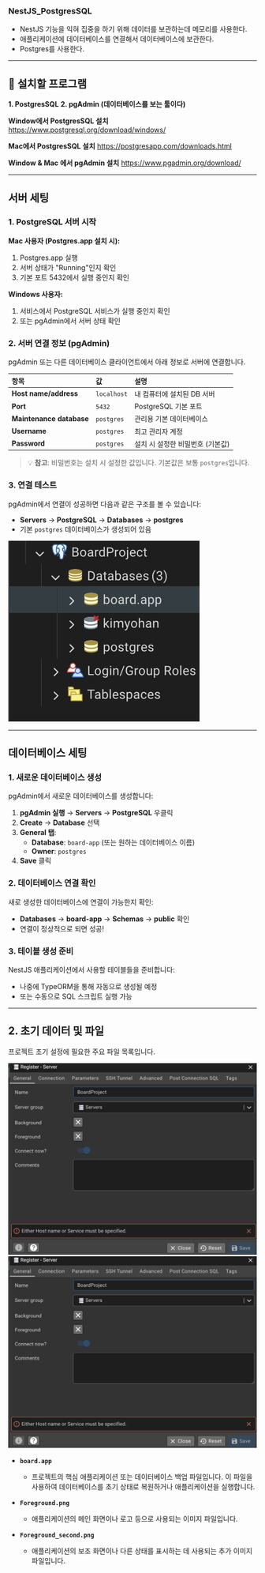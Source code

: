 ### NestJS_PostgresSQL

- NestJS 기능을 익혀 집중을 하기 위해 데이터를 보관하는데 메모리를 사용한다.
- 애플리케이션에 데이터베이스를 연결해서 데이터베이스에 보관한다.
- Postgres를 사용한다.

---

## 🤔 설치할 프로그램

**1. PostgresSQL**
**2. pgAdmin (데이터베이스를 보는 툴이다)**

**Window에서 PostgresSQL 설치**
https://www.postgresql.org/download/windows/

**Mac에서 PostgresSQL 설치**
https://postgresapp.com/downloads.html

**Window & Mac 에서 pgAdmin 설치**
https://www.pgadmin.org/download/

---

## 서버 세팅

### 1. PostgreSQL 서버 시작

**Mac 사용자 (Postgres.app 설치 시):**

1. Postgres.app 실행
2. 서버 상태가 "Running"인지 확인
3. 기본 포트 5432에서 실행 중인지 확인

**Windows 사용자:**

1. 서비스에서 PostgreSQL 서비스가 실행 중인지 확인
2. 또는 pgAdmin에서 서버 상태 확인

### 2. 서버 연결 정보 (pgAdmin)

pgAdmin 또는 다른 데이터베이스 클라이언트에서 아래 정보로 서버에 연결합니다.

| 항목                     | 값          | 설명                             |
| :----------------------- | :---------- | :------------------------------- |
| **Host name/address**    | `localhost` | 내 컴퓨터에 설치된 DB 서버       |
| **Port**                 | `5432`      | PostgreSQL 기본 포트             |
| **Maintenance database** | `postgres`  | 관리용 기본 데이터베이스         |
| **Username**             | `postgres`  | 최고 관리자 계정                 |
| **Password**             | `postgres`  | 설치 시 설정한 비밀번호 (기본값) |

> 💡 **참고**: 비밀번호는 설치 시 설정한 값입니다. 기본값은 보통 `postgres`입니다.

### 3. 연결 테스트

pgAdmin에서 연결이 성공하면 다음과 같은 구조를 볼 수 있습니다:

- **Servers** → **PostgreSQL** → **Databases** → **postgres**
- 기본 `postgres` 데이터베이스가 생성되어 있음

![애플리케이션 아이콘](board.app.png)

---

## 데이터베이스 세팅

### 1. 새로운 데이터베이스 생성

pgAdmin에서 새로운 데이터베이스를 생성합니다:

1. **pgAdmin 실행** → **Servers** → **PostgreSQL** 우클릭
2. **Create** → **Database** 선택
3. **General 탭**:
   - **Database**: `board-app` (또는 원하는 데이터베이스 이름)
   - **Owner**: `postgres`
4. **Save** 클릭

### 2. 데이터베이스 연결 확인

새로 생성한 데이터베이스에 연결이 가능한지 확인:

- **Databases** → **board-app** → **Schemas** → **public** 확인
- 연결이 정상적으로 되면 성공!

### 3. 테이블 생성 준비

NestJS 애플리케이션에서 사용할 테이블들을 준비합니다:

- 나중에 TypeORM을 통해 자동으로 생성될 예정
- 또는 수동으로 SQL 스크립트 실행 가능

---

## 2. 초기 데이터 및 파일

프로젝트 초기 설정에 필요한 주요 파일 목록입니다.

![포그라운드 이미지 1](Foreground.png)
![포그라운드 이미지 2](Foreground_second.png)

- **`board.app`**
  - 프로젝트의 핵심 애플리케이션 또는 데이터베이스 백업 파일입니다. 이 파일을 사용하여 데이터베이스를 초기 상태로 복원하거나 애플리케이션을 실행합니다.

- **`Foreground.png`**
  - 애플리케이션의 메인 화면이나 로고 등으로 사용되는 이미지 파일입니다.

- **`Foreground_second.png`**
  - 애플리케이션의 보조 화면이나 다른 상태를 표시하는 데 사용되는 추가 이미지 파일입니다.
